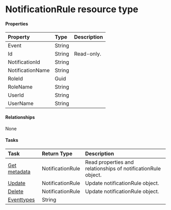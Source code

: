 # NotificationRule resource type



#### Properties
| Property	   | Type	|Description|
|:---------------|:--------|:----------|
|Event|String||
|Id|String| Read-only.|
|NotificationId|String||
|NotificationName|String||
|RoleId|Guid||
|RoleName|String||
|UserId|String||
|UserName|String||

#### Relationships
None


#### Tasks

| Task		   | Return Type	|Description|
|:---------------|:--------|:----------|
|[Get metadata](../api/notificationrule_get.md) | NotificationRule |Read properties and relationships of notificationRule object.|
|[Update](../api/notificationrule_update.md) | NotificationRule	|Update notificationRule object. |
|[Delete](../api/notificationrule_delete.md) | NotificationRule	|Update notificationRule object. |
|[Eventtypes](../api/notificationrule_eventtypes.md)|String||
